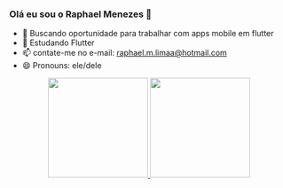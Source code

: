 ### Olá eu sou o Raphael Menezes 👋

- 🔭 Buscando oportunidade para trabalhar com apps mobile em flutter
- 🌱 Estudando Flutter
- 📫 contate-me no e-mail: raphael.m.limaa@hotmail.com
- 😄 Pronouns: ele/dele

<div align="center">
  <a href="https://github.com/Raphahf6/">
  <img height="180em" src="https://github-readme-stats.vercel.app/api?username=raphahf6&show_icons=true&theme=dracula&include_all_commits=true&count_private=true"/>
  <img height="180em" src="https://github-readme-stats.vercel.app/api/top-langs/?username=raphahf6&layout=compact&langs_count=7&theme=dracula"/>
</div>

